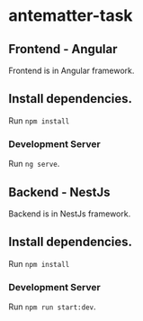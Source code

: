 # antematter-task

## Frontend - Angular

Frontend is in Angular framework.

## Install dependencies.

Run `npm install`

### Development Server

Run `ng serve`.

## Backend - NestJs

Backend is in NestJs framework.

## Install dependencies.

Run `npm install`

### Development Server

Run `npm run start:dev`.
